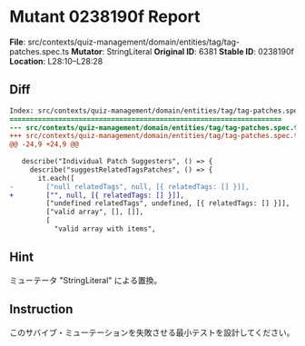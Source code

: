 # Mutant 0238190f Report

**File**: src/contexts/quiz-management/domain/entities/tag/tag-patches.spec.ts
**Mutator**: StringLiteral
**Original ID**: 6381
**Stable ID**: 0238190f
**Location**: L28:10–L28:28

## Diff

```diff
Index: src/contexts/quiz-management/domain/entities/tag/tag-patches.spec.ts
===================================================================
--- src/contexts/quiz-management/domain/entities/tag/tag-patches.spec.ts	original
+++ src/contexts/quiz-management/domain/entities/tag/tag-patches.spec.ts	mutated #6381
@@ -24,9 +24,9 @@
 
   describe("Individual Patch Suggesters", () => {
     describe("suggestRelatedTagsPatches", () => {
       it.each([
-        ["null relatedTags", null, [{ relatedTags: [] }]],
+        ["", null, [{ relatedTags: [] }]],
         ["undefined relatedTags", undefined, [{ relatedTags: [] }]],
         ["valid array", [], []],
         [
           "valid array with items",
```

## Hint

ミューテータ "StringLiteral" による置換。

## Instruction

このサバイブ・ミューテーションを失敗させる最小テストを設計してください。
